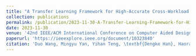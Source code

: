 ```yaml
---
title: "A Transfer Learning Framework for High-Accurate Cross-Workload Design Space Exploration of CPU"
collection: publications
permalink: /publication/2023-11-30-A-Transfer-Learning-Framework-for-High-Accurate-Cross-Workload-Design-Space-Exploration-of-CPU
date: 2023-11-30
venue: '42nd IEEE/ACM International Conference on Computer Aided Design (DATE-25) (CCF-B)'
paperurl: 'https://ieeexplore.ieee.org/document/10323840'
citation: 'Duo Wang, Mingyu Yan, Yihan Teng, \textbf{Dengke Han}, Haoran Dang, Xiaochun Ye and Dongrui Fan, A Transfer Learning Framework for High-Accurate Cross-Workload Design Space Exploration of CPU, 2023 IEEE/ACM International Conference on Computer Aided Design (ICCAD), San Francisco, CA, USA, 2023, pp. 1-9.'
---
```

